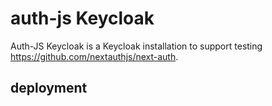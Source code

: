 # auth-js Keycloak

Auth-JS Keycloak is a Keycloak installation to support testing https://github.com/nextauthjs/next-auth.

## deployment
